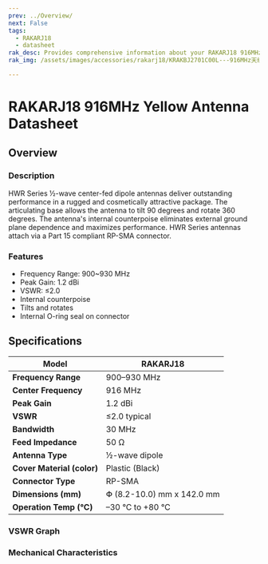 ```yaml
---
prev: ../Overview/
next: False
tags: 
  - RAKARJ18
  - datasheet
rak_desc: Provides comprehensive information about your RAKARJ18 916MHz Yellow Antenna to help you use it. This information includes technical specifications and characteristics.
rak_img: /assets/images/accessories/rakarj18/KRAKBJ2701C00L---916MHz天线_4.png

---
```


# RAKARJ18 916MHz Yellow Antenna Datasheet

## Overview

### Description

HWR Series ½-wave center-fed dipole antennas deliver outstanding performance in a rugged and cosmetically attractive package. The articulating base allows the antenna to tilt 90 degrees and rotate 360 degrees. The antenna's internal counterpoise eliminates external ground plane dependence and maximizes performance. HWR Series antennas attach via a Part 15 compliant RP-SMA connector.

<rk-img
  src="/assets/images/accessories/rakarj18/KRAKBJ2701C00L---916MHz天线_4.png"
  width="45%"
  caption="RAKARJ18 Antenna Overview"
/>

### Features

- Frequency Range: 900~930&nbsp;MHz
- Peak Gain: 1.2&nbsp;dBi
- VSWR: ≤2.0
- Internal counterpoise
- Tilts and rotates
- Internal O-ring seal on connector

## Specifications

| **Model**                  | RAKARJ18                             |
| -------------------------- | ------------------------------------ |
| **Frequency Range**        | 900–930&nbsp;MHz                     |
| **Center Frequency**       | 916&nbsp;MHz                         |
| **Peak Gain**              | 1.2&nbsp;dBi                         |
| **VSWR**                   | ≤2.0 typical                         |
| **Bandwidth**              | 30&nbsp;MHz                          |
| **Feed Impedance**         | 50&nbsp;Ω                            |
| **Antenna Type**           | ½-wave dipole                        |
| **Cover Material (color)** | Plastic (Black)                      |
| **Connector Type**         | RP-SMA                               |
| **Dimensions (mm)**        | Փ (8.2-10.0)&nbsp;mm x 142.0&nbsp;mm |
| **Operation Temp (°C)**    | –30&nbsp;°C to +80&nbsp;°C           |


### VSWR Graph

<rk-img
  src="/assets/images/accessories/rakarj18/916MHz Antenna VSER.jpg"
  width="80%"
  caption="VSWR Graph"
/>

### Mechanical Characteristics

<rk-img
  src="/assets/images/accessories/rakarj18/916MHz Antenna Dimensions.jpg"
  width="70%"
  caption="Mechanical Specifications"
/>